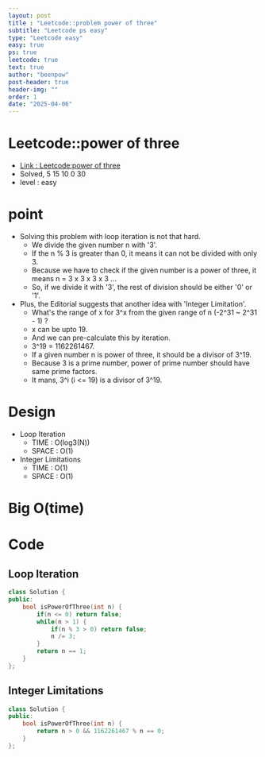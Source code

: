 ```yaml
---
layout: post
title : "Leetcode::problem power of three"
subtitle: "Leetcode ps easy"
type: "Leetcode easy"
easy: true
ps: true
leetcode: true
text: true
author: "beenpow"
post-header: true
header-img: ""
order: 1
date: "2025-04-06"
---
```


# Leetcode::power of three
- [Link : Leetcode:power of three](https://leetcode.com/problems/power-of-three/description/?envType=company&envId=google&favoriteSlug=google-thirty-days)
- Solved, 5 15 10 0 30
- level : easy

# point
- Solving this problem with loop iteration is not that hard.
    - We divide the given number n with '3'.
    - If the n % 3 is greater than 0, it means it can not be divided with only 3.
    - Because we have to check if the given number is a power of three, it means n = 3 x 3 x 3 x 3 ...
    - So, if we divide it with '3', the rest of division should be either '0' or '1'.
- Plus, the Editorial suggests that another idea with 'Integer Limitation'.
    - What's the range of x for 3^x from the given range of n (-2^31 ~ 2^31 - 1) ?
    - x can be upto 19.
    - And we can pre-calculate this by iteration.
    - 3^19 = 1162261467.
    - If a given number n is power of three, it should be a divisor of 3^19.
    - Because 3 is a prime number, power of prime number should have same prime factors.
    - It mans, 3^i (i <= 19) is a divisor of 3^19.

# Design
- Loop Iteration
  - TIME : O(log3(N))
  - SPACE : O(1)
- Integer Limitations
  - TIME : O(1)
  - SPACE : O(1)


# Big O(time)

# Code
## Loop Iteration

```cpp
class Solution {
public:
    bool isPowerOfThree(int n) {
        if(n <= 0) return false;
        while(n > 1) {
            if(n % 3 > 0) return false;
            n /= 3;
        }
        return n == 1;
    }
};
```

## Integer Limitations

```cpp
class Solution {
public:
    bool isPowerOfThree(int n) {
        return n > 0 && 1162261467 % n == 0;
    }
};
```
